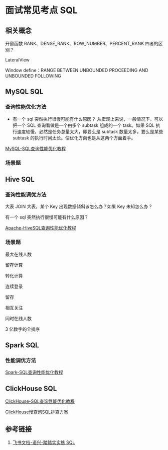 # 面试常见考点 SQL


## 相关概念

开窗函数 RANK、DENSE_RANK、ROW_NUMBER、PERCENT_RANK 四者的区别？

LateralView

Window define：RANGE BETWEEN UNBOUNDED PROCEEDING AND UNBOUNDED FOLLOWING

## MySQL SQL


### 查询性能优化方法

- 有一个 sql 突然执行很慢可能有什么原因？
从宏观上来说，一般情况下，可以把一个 SQL 查询看做是一个由多个 subtask 组成的一个 task。如果 SQL 执行速度较慢，必然是任务总量太大，即要么是 subtask 数量太多，要么是某些 subtask 的执行时间太长。估优化方向也是从这两个方面着手。


[MySQL-SQL查询性能优化教程](work/component/Back-End/MySQL/solution/MySQL-SQL查询性能优化教程.md)

### 场景题


## Hive SQL


### 查询性能调优方法

大表 JOIN 大表，某个 Key 出现数据倾斜该怎么办？如果 Key 未知怎么办？

有一个 sql 突然执行很慢可能有什么原因？

[Apache-HiveSQL查询性能优化教程](work/component/Big-Data/Apache-Hive/Apache-Hive-SQL/Apache-HiveSQL查询性能优化教程.md)


### 场景题

最大在线人数

留存计算

转化计算

连续登录

留存

相互关注

同时在线人数

3 亿数字的全排序

## Spark SQL


### 性能调优方法

[Spark-SQL查询性能优化教程](work/component/Big-Data/Apache-Spark/Spark-SQL查询性能优化教程.md)


## ClickHouse SQL

[ClickHouse-SQL查询性能优化教程](work/component/Big-Data/ClickHouse/ClickHouse-SQL查询性能优化教程.md)

[ClickHouse慢查询SQL排查方案](work/component/Big-Data/ClickHouse/operation/ClickHouse慢查询SQL排查方案.md)


## 参考链接
1. [飞书文档-语兴-踏踏实实练 SQL](https://oxtwry26ao.feishu.cn/mindnotes/bmncnCxiGnEedT4I8hTHMAwGXtg#mindmap)
